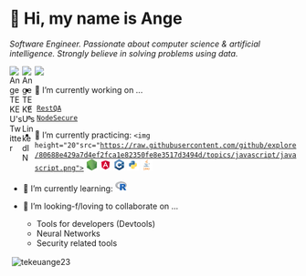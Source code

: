 # 👋 Hi, my name is Ange

<p><em>Software Engineer. Passionate about computer science & artificial intelligence. Strongly believe in solving problems using data.</p></em>

<a href="https://twitter.com/TekeuAnge">
  <img align="left" alt="Ange TEKEU's Twitter" width="22px" src="https://raw.githubusercontent.com/peterthehan/peterthehan/master/assets/twitter.svg" />
</a>
<a href="https://www.linkedin.com/in/ange-tekeu/">
  <img align="left" alt="Ange TEKEU's LinkedIN" width="22px" src="https://raw.githubusercontent.com/peterthehan/peterthehan/master/assets/linkedin.svg" />
</a>

![](https://visitor-badge.glitch.me/badge?page_id=tekeuange23.tekeuange23)

- 🔭 I’m currently working on ...
  - [`RestQA`](https://github.com/restqa)
  - [`NodeSecure`](https://github.com/NodeSecure)

- 💪 I’m currently practicing: 
<code><img height="20"src="https://raw.githubusercontent.com/github/explore/80688e429a7d4ef2fca1e82350fe8e3517d3494d/topics/javascript/javascript.png"></code>
<code><img height="20" src="https://raw.githubusercontent.com/github/explore/80688e429a7d4ef2fca1e82350fe8e3517d3494d/topics/nodejs/nodejs.png"></code>
<code><img height="20" src="https://raw.githubusercontent.com/github/explore/80688e429a7d4ef2fca1e82350fe8e3517d3494d/topics/angular/angular.png"></code>
<code><img height="20" src="https://raw.githubusercontent.com/github/explore/80688e429a7d4ef2fca1e82350fe8e3517d3494d/topics/cpp/cpp.png"></code>
<code><img height="20" src="https://raw.githubusercontent.com/github/explore/80688e429a7d4ef2fca1e82350fe8e3517d3494d/topics/python/python.png"></code>
<code><img height="20" src="https://raw.githubusercontent.com/github/explore/80688e429a7d4ef2fca1e82350fe8e3517d3494d/topics/java/java.png"></code>

- 🌱 I’m currently learning: 
<code><img height="20" src="https://raw.githubusercontent.com/github/explore/80688e429a7d4ef2fca1e82350fe8e3517d3494d/topics/r/r.png"></code>
 
- 👯 I’m looking-f/loving to collaborate on ...
  - Tools for developers (Devtools)
  - Neural Networks
  - Security related tools

<!-- [![trophy](https://github-profile-trophy.vercel.app/?username=tekeuange23&theme=onedark)](https://github.com/tekeuange23) -->
<p>&nbsp;<img align="center" src="https://github-readme-stats.vercel.app/api?username=tekeuange23&show_icons=true&locale=en" alt="tekeuange23" /></p>

